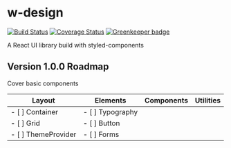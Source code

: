 # w-design

[![Build Status](https://travis-ci.org/we-mak/w-design.svg?branch=master)](https://travis-ci.org/we-mak/w-design)
[![Coverage Status](https://coveralls.io/repos/github/we-mak/w-design/badge.svg)](https://coveralls.io/github/we-mak/w-design)
[![Greenkeeper badge](https://badges.greenkeeper.io/we-mak/w-design.svg)](https://greenkeeper.io/)

A React UI library build with styled-components

## Version 1.0.0 Roadmap

Cover basic components

| Layout              | Elements         | Components | Utilities |
| ------------------- | ---------------- | ---------- | --------- |
| - [ ] Container     | - [ ] Typography |
| - [ ] Grid          | - [ ] Button     |
| - [ ] ThemeProvider | - [ ] Forms      |
